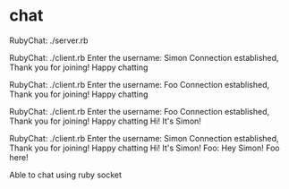 chat
====

RubyChat: ./server.rb

RubyChat: ./client.rb
Enter the username:
Simon
Connection established, Thank you for joining! Happy chatting

RubyChat: ./client.rb
Enter the username:
Foo
Connection established, Thank you for joining! Happy chatting

RubyChat: ./client.rb
Enter the username:
Foo
Connection established, Thank you for joining! Happy chatting
Hi! It's Simon!


RubyChat: ./client.rb
Enter the username:
Simon
Connection established, Thank you for joining! Happy chatting
Hi! It's Simon!
Foo: Hey Simon! Foo here!



Able to chat using ruby socket
